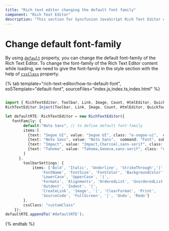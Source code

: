 ```yaml
---
title: "Rich text editor changing the default font family"
component: "Rich Text Editor"
description: "This section for Syncfusion JavaScript Rich Text Editor control explains on how to change the default `fontFamily`."
---
```


# Change default font-family

By using [`default`](../../api/rich-text-editor/#fontfamily) property, you can change the default font-family of the Rich Text Editor. To change the font-family of the Rich Text Editor content while loading, we need to give the font-family in the style section with the help of [`cssClass`](../../api/rich-text-editor/#cssclass) property.

{% tab template="rich-text-editor/how-to-default-font", es5Template="default-font", sourceFiles="index.js,index.ts,index.html" %}

```typescript

import { RichTextEditor, Toolbar, Link, Image, Count, HtmlEditor, QuickToolbar } from '@syncfusion/ej2-richtexteditor';
RichTextEditor.Inject(Toolbar, Link, Image, Count, HtmlEditor, QuickToolbar);

let defaultRTE: RichTextEditor = new RichTextEditor({
   fontFamily: {
        default:"Noto Sans", // to define default font-family
        items:[
          {text: "Segoe UI", value: "Segoe UI", class: "e-segoe-ui",  command: "Font", subCommand: "FontName"},
          {text: "Noto Sans", value: "Noto Sans",  command: "Font", subCommand: "FontName"},
          {text: "Impact", value: "Impact,Charcoal,sans-serif", class: "e-impact", command: "Font", subCommand: "FontName"},
          {text: "Tahoma", value: "Tahoma,Geneva,sans-serif", class: "e-tahoma", command: "Font", subCommand: "FontName"},
        ]
      },
        toolbarSettings: {
            items: ['Bold', 'Italic', 'Underline', 'StrikeThrough','|',
                'FontName', 'FontSize', 'FontColor', 'BackgroundColor',
                'LowerCase', 'UpperCase', '|',
                'Formats', 'Alignments', 'OrderedList', 'UnorderedList',
                'Outdent', 'Indent', '|',
                'CreateLink', 'Image', '|', 'ClearFormat', 'Print',
                'SourceCode', 'FullScreen', '|', 'Undo', 'Redo']
        },
        cssClass: "customClass"
    });
defaultRTE.appendTo('#defaultRTE');

```

{% endtab %}